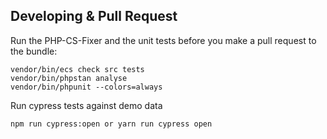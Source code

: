 Developing & Pull Request
-------------------------

Run the PHP-CS-Fixer and the unit tests before you make a pull request to the bundle:

    vendor/bin/ecs check src tests
    vendor/bin/phpstan analyse
    vendor/bin/phpunit --colors=always

Run cypress tests against demo data

    npm run cypress:open or yarn run cypress open
